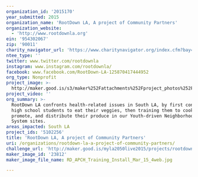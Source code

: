 ```yaml
---
organization_id: '2015170'
year_submitted: 2015
organization_name: 'RootDown LA, A project of Community Partners'
organization_website:
  - 'http://www.rootdownla.org'
ein: '954302067'
zip: '90011'
charity_navigator_url: 'https://www.charitynavigator.org/index.cfm?bay=search.profile&ein=954302067'
ntee_type: ''
twitter: www.twitter.com/rootdownla
instagram: www.instagram.com/rootdownla/
facebook: www.facebook.com/RootDown-LA-125870417444952
org_type: Nonprofit
project_image: >-
  http://maker.good.is/s3/maker%252Fattachments%252Fproject_photos%252Fimages%252F23812%252Fdisplay%252FRD_APCH_Training_Install_Mar_15_4web.jpg=c570x385
project_video: ''
org_summary: >-
  RootDown LA confronts health-related issues in South LA, by first convincing
  high school students to eat their veggies, then training them to cook, grow,
  promote, and distribute their produce in our Youth-driven Neighborhood Food
  System sites.
areas_impacted: South LA
project_ids: '5102256'
title: 'RootDown LA, A project of Community Partners'
uri: /organizations/rootdown-la-a-project-of-community-partners/
challenge_url: 'http://maker.good.is/myla2050live2015/projects/rootdownla.html'
maker_image_id: '23812'
maker_image_file_name: RD_APCH_Training_Install_Mar_15_4web.jpg

---
```


